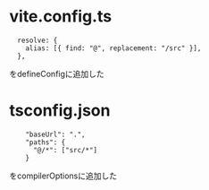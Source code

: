 # vite.config.ts


```
  resolve: {
    alias: [{ find: "@", replacement: "/src" }],
  },
```

をdefineConfigに追加した

# tsconfig.json

```
    "baseUrl": ".",
    "paths": {
      "@/*": ["src/*"]
    }
```

をcompilerOptionsに追加した